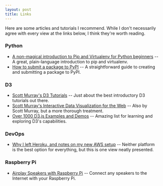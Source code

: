 ```yaml
---
layout: post
title: Links
---
```


Here are some articles and tutorials I recommend. While I don't necessarily agree with every view at the links below, I think they're worth reading.

### Python

- [A non-magical introduction to Pip and Virtualenv for Python beginners](http://www.dabapps.com/blog/introduction-to-pip-and-virtualenv-python/) -- A great, plain-language introduction to pip and virtualenv.
- [How to submit a package to PyPI](http://peterdowns.com/posts/first-time-with-pypi.html) -- A straightforward guide to creating and submitting a package to PyPI.

### D3

- [Scott Murray's D3 Tutorials](http://alignedleft.com/tutorials/d3/) -- Just about the best introductory D3 tutorials out there.
- [Scott Murray's Interactive Data Visualization for the Web](http://chimera.labs.oreilly.com/books/1230000000345/index.html) -- Also by Scott Murray, but a more thorough treatment.
- [Over 1000 D3.js Examples and Demos](http://techslides.com/over-1000-d3-js-examples-and-demos/) -- Amazing list for learning and exploring D3's capabilities.

### DevOps

- [Why I left Heroku, and notes on my new AWS setup](http://www.holovaty.com/writing/aws-notes/) -- Neither platform is the best option for everything, but this is one view neatly presented.

### Raspberry Pi

- [Airplay Speakers with Raspberry Pi](http://www.instructables.com/id/raspbAIRy-the-RaspberryPi-based-Airplay-speaker/?ALLSTEPS) -- Connect any speakers to the Internet with your Raspberry Pi.